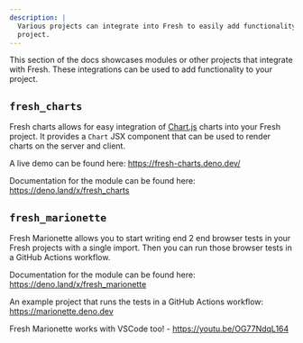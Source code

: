 ```yaml
---
description: |
  Various projects can integrate into Fresh to easily add functionality to your
  project.
---
```


This section of the docs showcases modules or other projects that integrate with
Fresh. These integrations can be used to add functionality to your project.

## `fresh_charts`

Fresh charts allows for easy integration of [Chart.js][chart-js] charts into
your Fresh project. It provides a `Chart` JSX component that can be used to
render charts on the server and client.

A live demo can be found here: https://fresh-charts.deno.dev/

Documentation for the module can be found here: https://deno.land/x/fresh_charts

[chart-js]: https://www.chartjs.org/ "Chart.js"

## `fresh_marionette`

Fresh Marionette allows you to start writing end 2 end browser tests in your Fresh projects with a single import. Then you can run those browser tests in a GitHub Actions workflow.

Documentation for the module can be found here: https://deno.land/x/fresh_marionette

An example project that runs the tests in a GitHub Actions workflow: https://marionette.deno.dev

Fresh Marionette works with VSCode too! - https://youtu.be/OG77NdqL164
